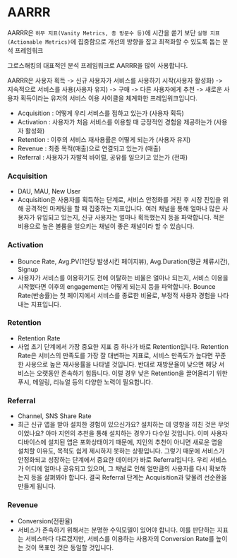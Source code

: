 # AARRR

AARRR은 `허무 지표(Vanity Metrics, 총 방문수 등)`에 시간을 쏟기 보단 `실행 지표(Actionable Metrics)`에 집중함으로 개선의 방향을 잡고 최적화할 수 있도록 돕는 분석 프레임워크

그로스해킹의 대표적인 분석 프레임워크로 AARRR을 많이 사용합니다.

AARRR은 사용자 획득 -> 신규 사용자가 서비스를 사용하기 시작(사용자 활성화) -> 지속적으로 서비스를 사용(사용자 유지) -> 구매 -> 다른 사용자에게 추천 -> 새로운 사용자 획득이라는 유저의 서비스 이용 사이클을 체계화한 프레임워크입니다. 

- Acquisition : 어떻게 우리 서비스를 접하고 있는가 (사용자 획득)
- Activation : 사용자가 처음 서비스를 이용할 때 긍정적인 경험을 제공하는가 (사용자 활성화)
- Retention : 이후의 서비스 재사용률은 어떻게 되는가 (사용자 유지)
- Revenue : 최종 목적(매출)으로 연결되고 있는가 (매출)
- Referral : 사용자가 자발적 바이럴, 공유를 일으키고 있는가 (전파)

### Acquisition

- DAU, MAU, New User
- Acquisition은 사용자를 획득하는 단계로, 서비스 안정화를 거친 후 시장 진입을 위해 공격적인 마케팅을 할 때 집중하는 지표입니다. 여러 채널을 통해 얼마나 많은 사용자가 유입되고 있는지, 신규 사용자는 얼마나 획득했는지 등을 파악합니다. 적은 비용으로 높은 볼륨을 일으키는 채널이 좋은 채널이라 할 수 있습니다.

### Activation

- Bounce Rate, Avg.PV(1인당 발생시킨 페이지뷰), Avg.Duration(평균 체류시간), Signup
- 사용자가 서비스를 이용하기도 전에 이탈하는 비율은 얼마나 되는지, 서비스 이용을 시작했다면 이후의 engagement는 어떻게 되는지 등을 파악합니다. Bounce Rate(반송률)는 첫 페이지에서 서비스를 종료한 비율로, 부정적 사용자 경험을 나타내는 지표입니다.

### Retention

- Retention Rate
- 사업 초기 단계에서 가장 중요한 지표 중 하나가 바로 Retention입니다. Retention Rate은 서비스의 만족도를 가장 잘 대변하는 지표로, 서비스 만족도가 높다면 꾸준한 사용으로 높은 재사용률을 나타낼 것입니다. 반대로 재방문율이 낮으면 해당 서비스는 오랫동안 존속하기 힘듭니다. 이럴 경우 낮은 Retention을 끌어올리기 위한 푸시, 메일링, 리뉴얼 등의 다양한 노력이 필요합니다.

### Referral

- Channel, SNS Share Rate
- 최근 신규 앱을 받아 설치한 경험이 있으신가요? 설치하는 데 영향을 끼친 것은 무엇이었나요? 아마 지인의 추천을 통해 설치하는 경우가 다수일 것입니다. 이미 사용자 디바이스에 설치된 앱은 포화상태이기 때문에, 지인의 추천이 아니면 새로운 앱을 설치할 이유도, 목적도 쉽게 제시하지 못하는 상황입니다. 그렇기 때문에 서비스가 안정화되고 성장하는 단계에서 중요한 데이터가 바로 Referral입니다. 우리 서비스가 어디에 얼마나 공유되고 있으며, 그 채널로 인해 얼만큼의 사용자를 다시 확보하는지 등을 살펴봐야 합니다. 결국 Referral 단계는 Acquisition과 맞물려 선순환을 만들게 됩니다.

### Revenue

- Conversion(전환율)
- 서비스가 존속하기 위해서는 분명한 수익모델이 있어야 합니다. 이를 판단하는 지표는 서비스마다 다르겠지만, 서비스를 이용하는 사용자의 Conversion Rate를 높이는 것이 목표인 것은 동일할 것입니다.
